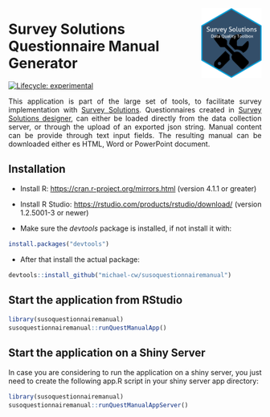 
<!-- README.md is generated from README.Rmd. Please edit that file -->

<a href='https://docs.mysurvey.solutions/'><img src="vignettes/img/susotools.png" align="right" height="139"/></a>

# Survey Solutions Questionnaire Manual Generator

<!-- badges: start -->

[![Lifecycle:
experimental](https://img.shields.io/badge/lifecycle-experimental-orange.svg)](https://lifecycle.r-lib.org/articles/stages.html#experimental)
<!-- badges: end -->

<div align="justify">

This application is part of the large set of tools, to facilitate survey
implementation with [Survey
Solutions](https://docs.mysurvey.solutions/). Questionnaires created in
[Survey Solutions designer](https://designer.mysurvey.solutions/), can
either be loaded directly from the data collection server, or through
the upload of an exported json string. Manual content can be provide
through text input fields. The resulting manual can be downloaded either
es HTML, Word or PowerPoint document.

## Installation

- Install R: <https://cran.r-project.org/mirrors.html> (version 4.1.1 or
  greater)

- Install R Studio: <https://rstudio.com/products/rstudio/download/>
  (version 1.2.5001-3 or newer)

- Make sure the *devtools* package is installed, if not install it with:

``` r
install.packages("devtools")
```

- After that install the actual package:

``` r
devtools::install_github("michael-cw/susoquestionnairemanual")
```

## Start the application from RStudio

``` r
library(susoquestionnairemanual)
susoquestionnairemanual::runQuestManualApp()
```

## Start the application on a Shiny Server

In case you are considering to run the application on a shiny server,
you just need to create the following app.R script in your shiny server
app directory:

``` r
library(susoquestionnairemanual)
susoquestionnairemanual::runQuestManualAppServer()
```

</div>

